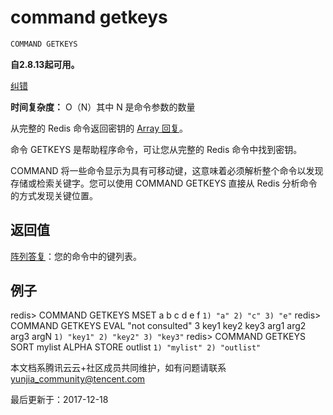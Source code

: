 # command getkeys

```javascript
COMMAND GETKEYS
```

**自2.8.13起可用。**

[纠错](javascript:;)

**时间复杂度：** O（N）其中 N 是命令参数的数量

从完整的 Redis 命令返回密钥的 [Array 回复](https://redis.io/topics/protocol#array-reply)。

命令 GETKEYS 是帮助程序命令，可让您从完整的 Redis 命令中找到密钥。

COMMAND 将一些命令显示为具有可移动键，这意味着必须解析整个命令以发现存储或检索关键字。您可以使用 COMMAND GETKEYS 直接从 Redis 分析命令的方式发现关键位置。

## 返回值

[阵列答复](https://redis.io/topics/protocol#array-reply)：您的命令中的键列表。

## 例子

redis> COMMAND GETKEYS MSET a b c d e f `1) "a" 2) "c" 3) "e"` redis> COMMAND GETKEYS EVAL "not consulted" 3 key1 key2 key3 arg1 arg2 arg3 argN `1) "key1" 2) "key2" 3) "key3"` redis> COMMAND GETKEYS SORT mylist ALPHA STORE outlist `1) "mylist" 2) "outlist"`

本文档系腾讯云云+社区成员共同维护，如有问题请联系 yunjia_community@tencent.com

最后更新于：2017-12-18
